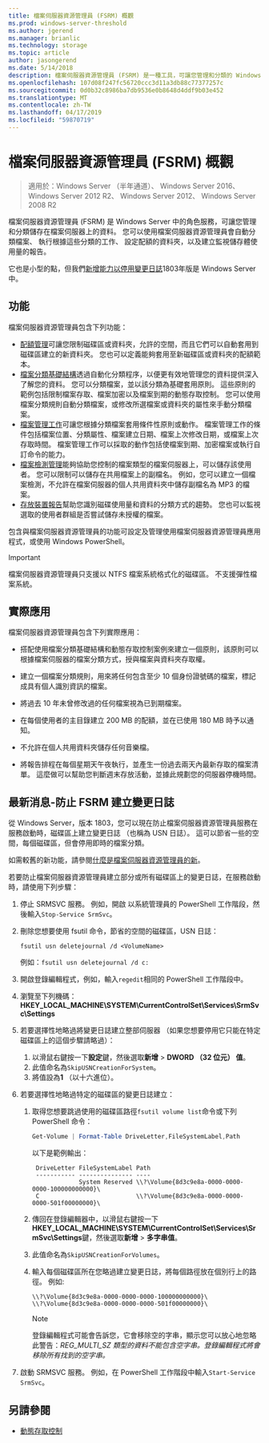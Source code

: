 ```yaml
---
title: 檔案伺服器資源管理員 (FSRM) 概觀
ms.prod: windows-server-threshold
ms.author: jgerend
ms.manager: brianlic
ms.technology: storage
ms.topic: article
author: jasongerend
ms.date: 5/14/2018
description: 檔案伺服器資源管理員 (FSRM) 是一種工具，可讓您管理和分類的 Windows Server 檔案伺服器上的資料。
ms.openlocfilehash: 107d08f247fc56720ccc3d11a3db88c77377257c
ms.sourcegitcommit: 0d0b32c8986ba7db9536e0b8648d4ddf9b03e452
ms.translationtype: MT
ms.contentlocale: zh-TW
ms.lasthandoff: 04/17/2019
ms.locfileid: "59870719"
---
```

# <a name="file-server-resource-manager-fsrm-overview"></a>檔案伺服器資源管理員 (FSRM) 概觀

> 適用於：Windows Server （半年通道）、 Windows Server 2016、 Windows Server 2012 R2、 Windows Server 2012、 Windows Server 2008 R2

檔案伺服器資源管理員 (FSRM) 是 Windows Server 中的角色服務，可讓您管理和分類儲存在檔案伺服器上的資料。 您可以使用檔案伺服器資源管理員會自動分類檔案、 執行根據這些分類的工作、 設定配額的資料夾，以及建立監視儲存體使用量的報告。

它也是小型的點，但我們[新增能力以停用變更日誌](#whats-new)1803年版是 Windows Server 中。

## <a name="features"></a>功能

檔案伺服器資源管理員包含下列功能：

-   [配額管理](quota-management.md)可讓您限制磁碟區或資料夾，允許的空間，而且它們可以自動套用到磁碟區建立的新資料夾。 您也可以定義能夠套用至新磁碟區或資料夾的配額範本。  
-   [檔案分類基礎結構](classification-management.md)透過自動化分類程序，以便更有效地管理您的資料提供深入了解您的資料。 您可以分類檔案，並以該分類為基礎套用原則。 這些原則的範例包括限制檔案存取、檔案加密以及檔案到期的動態存取控制。 您可以使用檔案分類規則自動分類檔案，或修改所選檔案或資料夾的屬性來手動分類檔案。
-   [檔案管理工作](file-management-tasks.md)可讓您根據分類檔案套用條件性原則或動作。 檔案管理工作的條件包括檔案位置、分類屬性、檔案建立日期、檔案上次修改日期，或檔案上次存取時間。 檔案管理工作可以採取的動作包括使檔案到期、加密檔案或執行自訂命令的能力。
-   [檔案檢測管理](file-screening-management.md)能夠協助您控制的檔案類型的檔案伺服器上，可以儲存該使用者。 您可以限制可以儲存在共用檔案上的副檔名。 例如，您可以建立一個檔案檢測，不允許在檔案伺服器的個人共用資料夾中儲存副檔名為 MP3 的檔案。
-   [存放裝置報告](storage-reports-management.md)幫助您識別磁碟使用量和資料的分類方式的趨勢。 您也可以監視選取的使用者群組是否嘗試儲存未授權的檔案。  
  
包含與檔案伺服器資源管理員的功能可設定及管理使用檔案伺服器資源管理員應用程式，或使用 Windows PowerShell。
  
> [!IMPORTANT]
>  檔案伺服器資源管理員只支援以 NTFS 檔案系統格式化的磁碟區。 不支援彈性檔案系統。  
  
## <a name="practical-applications"></a>實際應用  
 檔案伺服器資源管理員包含下列實際應用：  
  
-   搭配使用檔案分類基礎結構和動態存取控制案例來建立一個原則，該原則可以根據檔案伺服器的檔案分類方式，授與檔案與資料夾存取權。  
  
-   建立一個檔案分類規則，用來將任何包含至少 10 個身份證號碼的檔案，標記成具有個人識別資訊的檔案。  
  
-   將過去 10 年未曾修改過的任何檔案視為已到期檔案。  
  
-   在每個使用者的主目錄建立 200 MB 的配額，並在已使用 180 MB 時予以通知。  
  
-   不允許在個人共用資料夾儲存任何音樂檔。  
  
-   將報告排程在每個星期天午夜執行，並產生一份過去兩天內最新存取的檔案清單。 這麼做可以幫助您判斷週末存放活動，並據此規劃您的伺服器停機時間。  

## <a name="whats-new"></a>最新消息-防止 FSRM 建立變更日誌

從 Windows Server，版本 1803，您可以現在防止檔案伺服器資源管理員服務在服務啟動時，磁碟區上建立變更日誌 （也稱為 USN 日誌）。 這可以節省一些的空間，每個磁碟區，但會停用即時的檔案分類。

如需較舊的新功能，請參閱[什麼是檔案伺服器資源管理員的新](https://technet.microsoft.com/library/dn383587.aspx)。

若要防止檔案伺服器資源管理員建立部分或所有磁碟區上的變更日誌，在服務啟動時，請使用下列步驟： 

1. 停止 SRMSVC 服務。 例如，開啟 以系統管理員的 PowerShell 工作階段，然後輸入`Stop-Service SrmSvc`。
2. 刪除您想要使用 fsutil 命令，節省的空間的磁碟區，USN 日誌： 

      ```
      fsutil usn deletejournal /d <VolumeName>
      ```
    例如：`fsutil usn deletejournal /d c:`

3. 開啟登錄編輯程式，例如，輸入`regedit`相同的 PowerShell 工作階段中。
4. 瀏覽至下列機碼：**HKEY_LOCAL_MACHINE\SYSTEM\CurrentControlSet\Services\SrmSvc\Settings**
5. 若要選擇性地略過將變更日誌建立整部伺服器 （如果您想要停用它只能在特定磁碟區上的這個步驟請略過）：
    1. 以滑鼠右鍵按一下**設定**鍵，然後選取**新增** > **DWORD （32 位元） 值**。 
    1. 此值命名為`SkipUSNCreationForSystem`。
    1. 將值設為**1** （以十六進位）。
6. 若要選擇性地略過特定的磁碟區的變更日誌建立：
    1. 取得您想要跳過使用的磁碟區路徑`fsutil volume list`命令或下列 PowerShell 命令：
        ```PowerShell
        Get-Volume | Format-Table DriveLetter,FileSystemLabel,Path
        ```
       以下是範例輸出：

       ```
        DriveLetter FileSystemLabel Path
        ----------- --------------- ----
                    System Reserved \\?\Volume{8d3c9e8a-0000-0000-0000-100000000000}\
        C                           \\?\Volume{8d3c9e8a-0000-0000-0000-501f00000000}\
       ```
    2. 傳回在登錄編輯器中，以滑鼠右鍵按一下**HKEY_LOCAL_MACHINE\SYSTEM\CurrentControlSet\Services\SrmSvc\Settings**鍵，然後選取**新增** > **多字串值**。
    3. 此值命名為`SkipUSNCreationForVolumes`。
    4. 輸入每個磁碟區所在您略過建立變更日誌，將每個路徑放在個別行上的路徑。 例如: 

        ```
        \\?\Volume{8d3c9e8a-0000-0000-0000-100000000000}\
        \\?\Volume{8d3c9e8a-0000-0000-0000-501f00000000}\
        ```

        > [!NOTE] 
        > 登錄編輯程式可能會告訴您，它會移除空的字串，顯示您可以放心地忽略此警告：*REG_MULTI_SZ 類型的資料不能包含空字串。登錄編輯程式將會移除所有找到的空字串。*

7. 啟動 SRMSVC 服務。 例如，在 PowerShell 工作階段中輸入`Start-Service SrmSvc`。



## <a name="see-also"></a>另請參閱

- [動態存取控制](https://technet.microsoft.com/library/dn408191(v=ws.11).aspx) 